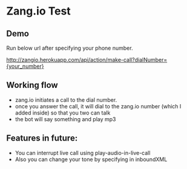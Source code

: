 Zang.io Test
==================================

Demo
------------

Run below url after specifying your phone number.

http://zangio.herokuapp.com/api/action/make-call?dialNumber={your_number}

Working flow
-------------

- zang.io initiates a call to the dial number.
- once you answer the call, it will dial to the zang.io number (which I added inside) so that you two can talk
- the bot will say something and play mp3

Features in future:
--------------

- You can interrupt live call using play-audio-in-live-call
- Also you can change your tone by specifying in inboundXML
